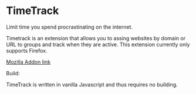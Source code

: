 # TimeTrack

Limit time you spend procrastinating on the internet.

Timetrack is an extension that allows you to assing websites by domain or URL to groups and track when they are active.
This extension currently only supports Firefox.

[Mozilla Addon link](https://addons.mozilla.org/pl/firefox/addon/timetrack/)

Build:

TimeTrack is written in vanilla Javascript and thus requires no building.


